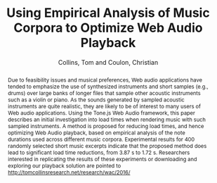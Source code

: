 --- 
title: "Using Empirical Analysis of Music Corpora to Optimize Web Audio Playback" 
abstract: "Due to feasibility issues and musical preferences, Web audio applications have tended to emphasize the use of synthesized instruments and short samples (e.g., drums) over large banks of longer files that sample other acoustic instruments such as a violin or piano. As the sounds generated by sampled acoustic instruments are quite realistic, they are likely to be of interest to many users of Web audio applications. Using the Tone.js Web Audio framework, this paper describes an initial investigation into load times when rendering music with such sampled instruments. A method is proposed for reducing load times, and hence optimizing Web Audio playback, based on empirical analysis of the note durations used across different music corpora. Experimental results for 400 randomly selected short music excerpts indicate that the proposed method does lead to significant load time reductions, from 3.87 s to 1.72 s. Researchers interested in replicating the results of these experiments or downloading and exploring our playback solution are pointed to http://tomcollinsresearch.net/research/wac/2016/" 
address: "Atlanta, Georgia" 
author: "Collins, Tom and Coulon, Christian"
webAuthor: "Christian Baumann, Johanna Friederike, Jan-Torsten Milde" 
booktitle: "Proceedings of the International Web Audio Conference" 
editor: "Freeman, Jason and Lerch, Alexander and Paradis, Matthew" 
month: "Proceedings of the International Web Audio Conference"
pages: "1-4" 
publisher: "Georgia Tech" 
series: "WAC '18"
track: "Paper"  
year: "2016" 
id: "2016_45" 
tags: year2016
media: https://smartech.gatech.edu/bitstream/handle/1853/54585/lightningtalks-day2_videostream.html?sequence=8&isAllowed=y 
pdflink: /_data/papers/pdf/2016/2016_45.pdf
ISSN: 2663-5844
---